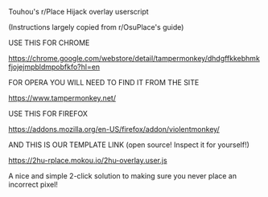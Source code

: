 Touhou's r/Place Hijack overlay userscript

(Instructions largely copied from r/OsuPlace's guide)

USE THIS FOR CHROME

https://chrome.google.com/webstore/detail/tampermonkey/dhdgffkkebhmkfjojejmpbldmpobfkfo?hl=en

FOR OPERA YOU WILL NEED TO FIND IT FROM THE SITE

https://www.tampermonkey.net/

USE THIS FOR FIREFOX

https://addons.mozilla.org/en-US/firefox/addon/violentmonkey/

AND THIS IS OUR TEMPLATE LINK (open source! Inspect it for yourself!)

https://2hu-rplace.mokou.io/2hu-overlay.user.js

A nice and simple 2-click solution to making sure you never place an incorrect pixel!

